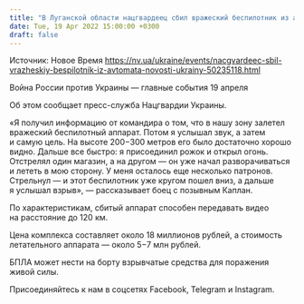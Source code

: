 ```yaml
---
title: "В Луганской области нацгвардеец сбил вражеский беспилотник из автомата"
date: Tue, 19 Apr 2022 15:00:00 +0300
draft: false
---
```

Источник: Новое Время https://nv.ua/ukraine/events/nacgvardeec-sbil-vrazheskiy-bespilotnik-iz-avtomata-novosti-ukrainy-50235118.html


Война России против Украины — главные события 19 апреля

Об этом сообщает пресс-служба Нацгвардии Украины.

«Я получил информацию от командира о том, что в нашу зону залетел вражеский беспилотный аппарат. Потом я услышал звук, а затем и самую цель. На высоте 200−300 метров его было достаточно хорошо видно. Дальше все быстро: я присоединил рожок и открыл огонь. Отстрелял один магазин, а на другом — он уже начал разворачиваться и лететь в мою сторону. У меня осталось еще несколько патронов. Стрельнул — и этот беспилотник уже кругом пошел вниз, а дальше я услышал взрыв», — рассказывает боец с позывным Каплан.

По характеристикам, сбитый аппарат способен передавать видео на расстояние до 120 км.

Цена комплекса составляет около 18 миллионов рублей, а стоимость летательного аппарата — около 5−7 млн ​​рублей.

БПЛА может нести на борту взрывчатые средства для поражения живой силы.

Присоединяйтесь к нам в соцсетях Facebook, Telegram и Instagram.

